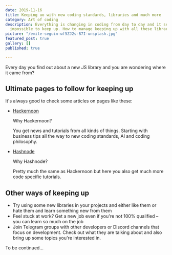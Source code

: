 ```yaml
---
date: 2019-11-16
title: Keeping uo with new coding standards, libraries and much more
category: Art of coding
description: Everything is changing in coding from day to day and it seems like it's
  impossible to keep up. How to manage keeping up with all these libraries?
picture: "/emile-seguin-wf5ZJ2s-B7I-unsplash.jpg"
featured_post: true
gallery: []
published: true

---
```

Every day you find out about a new JS library and you are wondering where it came from?

## Ultimate pages to follow for keeping up

It's always good to check some articles on pages like these:

* [Hackernoon](Hackernoon)

  Why Hackernoon?

  You get news and tutorials from all kinds of things. Starting with business tips all the way to new coding standards, AI and coding philosophy.
* [Hashnode](https://hashnode.com/)

  Why Hashnode?

  Pretty much the same as Hackernoon but here you also get much more code specific tutorials.

## Other ways of keeping up

* Try using some new libraries in your projects and either like them or hate them and learn something new from them
* Feel stuck at work? Get a new job even if you're not 100% qualified – you can learn so much on the job
* Join Telegram groups with other developers or Discord channels that focus on development. Check out what they are talking about and also bring up some topics you're interested in.

To be continued...